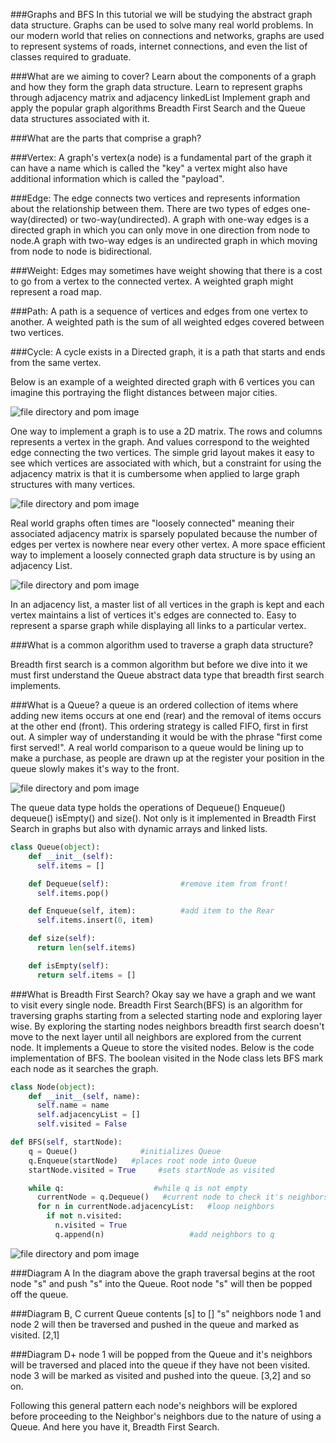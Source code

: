 
###Graphs and BFS
In this tutorial we will be studying the abstract graph data structure. Graphs can be used to solve many real world problems. In our modern world that relies on connections and networks, graphs are used to represent systems of roads, internet connections, and even the list of classes required to graduate.

###What are we aiming to cover?
Learn about the components of a graph and how they form the graph data structure.
Learn to represent graphs through adjacency matrix and adjacency linkedList
Implement graph and apply the popular graph algorithms Breadth First Search and the Queue data structures associated with it.


###What are the parts that comprise a graph?

###Vertex:
A graph's vertex(a node) is a fundamental part of the graph it can have a name which is called the "key" a vertex might also have additional information which is called the "payload".

###Edge:
The edge connects two vertices and represents information about the relationship between them. There are two types of edges one-way(directed) or two-way(undirected). A graph with one-way edges is a directed graph in which you can only move in one direction from node to node.A graph with two-way edges is an undirected graph in which moving from node to node is bidirectional.

###Weight:
Edges may sometimes have weight showing that there is a cost to go from a vertex to the connected vertex. A weighted graph might represent a road map.

###Path:
A path is a sequence of vertices and edges from one vertex to another. A weighted path is the sum of all weighted edges covered between two vertices.

###Cycle:
A cycle exists in a Directed graph, it is a path that starts and ends from the same vertex.

Below is an example of a weighted directed graph with 6 vertices you can imagine this portraying the flight distances between major cities.

![file directory and pom image](./img/digraph.png)

One way to implement a graph is to use a 2D matrix. The rows and columns represents a vertex in the graph. And values correspond to the weighted edge connecting the two vertices. The simple grid layout makes it easy to see which vertices are associated with which, but a constraint for using the adjacency matrix is that it is cumbersome when applied to large graph structures with many vertices.

![file directory and pom image](./img/adjacencymatx.png)

Real world graphs often times are "loosely connected" meaning their associated adjacency matrix is sparsely populated because the number of edges per vertex is nowhere near every other vertex.
A more space efficient way to implement a loosely connected graph data structure is by using an adjacency List.

![file directory and pom image](./img/adjlist.png)

In an adjacency list, a master list of all vertices in the graph is kept and each vertex maintains a list of vertices it's edges are connected to. Easy to represent a sparse graph while displaying all links to a particular vertex.

###What is a common algorithm used to traverse a graph data structure?

Breadth first search is a common algorithm but before we dive into it we must first understand the Queue abstract data type that breadth first search implements.

###What is a Queue?
a queue is an ordered collection of items where adding new items occurs at one end (rear) and the removal of items occurs at the other end (front). This ordering strategy is called FIFO, first in first out. A simpler way of understanding it would be with the phrase "first come first served!". A real world comparison to a queue would be lining up to make a purchase, as people are drawn up at the register your position in the queue slowly makes it's way to the front.

![file directory and pom image](./img/q.png)

The queue data type holds the operations of Dequeue() Enqueue() dequeue() isEmpty() and size(). Not only is it implemented in Breadth First Search in graphs but also with dynamic arrays and linked lists.

```Python
class Queue(object):
    def __init__(self):
      self.items = []

    def Dequeue(self):                #remove item from front!
      self.items.pop()

    def Enqueue(self, item):          #add item to the Rear
      self.items.insert(0, item)

    def size(self):
      return len(self.items)

    def isEmpty(self):
      return self.items = []

```

###What is Breadth First Search?
Okay say we have a graph and we want to visit every single node. Breadth First Search(BFS) is an algorithm for traversing graphs starting from a selected starting node and exploring layer wise. By exploring the starting nodes neighbors breadth first search doesn't move to the next layer until all neighbors are explored from the current node. It implements a Queue to store the visited nodes. Below is the code implementation of BFS. The boolean visited in the Node class lets BFS mark each node as it searches the graph.

```Python
class Node(object):
    def __init__(self, name):
      self.name = name
      self.adjacencyList = []
      self.visited = False

def BFS(self, startNode):
    q = Queue()              #initializes Queue
    q.Enqueue(startNode)   #places root node into Queue
    startNode.visited = True     #sets startNode as visited

    while q:                    #while q is not empty
      currentNode = q.Dequeue()   #current node to check it's neighbors
      for n in currentNode.adjacencyList:   #loop neighbors
        if not n.visited:
          n.visited = True
          q.append(n)                   #add neighbors to q
```

![file directory and pom image](./img/BFSgraph.jpg)



###Diagram A
In the diagram above the graph traversal begins at the root node "s" and push "s" into the Queue. Root node "s" will then be popped off the queue.

###Diagram B, C
current Queue contents [s] to []
"s" neighbors node 1 and node 2 will then be traversed and pushed in the queue and marked as visited.
[2,1]

###Diagram D+
node 1 will be popped from the Queue and it's neighbors will be traversed and placed into the queue if they have not been visited.
node 3 will be marked as visited and pushed into the queue.
[3,2]
and so on.

Following this general pattern each node's neighbors will be explored before proceeding to the Neighbor's neighbors due to the nature of using a Queue. And here you have it, Breadth First Search.
